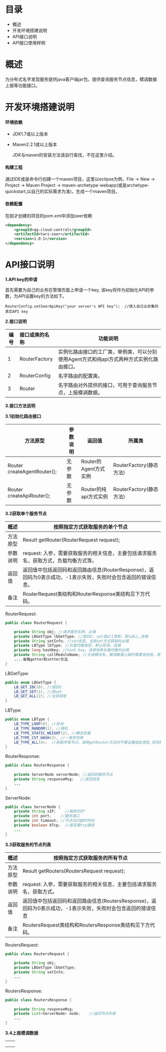 # **目录**

- 概述
- 开发环境搭建说明
- API接口说明
- API接口使用样例

# **概述**

  为分布式名字发现服务提供java客户端jar包，提供查询服务节点信息，模调数据上报等功能接口。

# **开发环境搭建说明**

#### **环境依赖**

- JDK1.7或以上版本
- Maven2.2.1或以上版本

   JDK与maven的安装方法请自行查找，不在这里介绍。

#### **构建工程**

通过IDE或是命令行创建一个maven项目，这里以eclipse为例，File -> New -> Project -> Maven Project -> maven-archetype-webapp(或是archetype-quickstart,以自己的实际需求为准)，生成一个maven项目。

#### 依赖配置

在刚才创建的项目的pom.xml中添加seer依赖

```xml
<dependency>
  	<groupId>qq-cloud-central</groupId>
  	<artifactId>tars-seer</artifactId>
  	<version>1.0.1</version>
</dependency>
```
# API接口说明

**1.API key的申请**

首先需要为自己的业务在管理页面上申请一个key, 该key将作为初始化API的参数，为API设置key的方法如下。

```
RouterConfig.setSeerApiKey("your server's API key");  //填入自己业务集的真实API key
```



**2.接口说明**

| 编号   | 接口或类的名称       | 功能说明                                     |
| ---- | :------------ | ---------------------------------------- |
| 1    | RouterFactory | 实例化路由接口的工厂类，单例类，可以分别使用Agent方式和纯api方式两种方式实例化路由接口。 |
| 2    | RouterConfig  | 名字路由的配置类。                                |
| 3    | Router        | 名字路由对外提供的接口，可用于查询服务节点，上报模调数据。            |

**3.接口方法说明**

**3.1初始化路由接口**

| 方法原型                        | 参数说明 | 返回值              | 所属类                 |
| --------------------------- | ---- | ---------------- | ------------------- |
| Router createAgentRouter(); | 无参数  | Router的Agent方式实例 | RouterFactory(静态方法) |
| Router createApiRouter();   | 无参数  | Router的纯api方式实例  | RouterFactory(静态方法) |

**3.2获取单个服务节点**

| 概述   | 按照指定方式获取服务的单个节点                          |
| :--- | ---------------------------------------- |
| 方法原型 | Result<RouterResponse> getRouter(RouterRequest request); |
| 参数说明 | request: 入参，需要获取服务的相关信息，主要包括请求服务名，获取方式，负载均衡方式等。 |
| 返回值  | 返回值中包括返回码和返回路由信息(RouterResponse)，返回码为0表示成功，-1表示失败，失败时会包含返回的错误信息。 |
| 备注   | RouterRequest类结构和RouterResponse类结构见下方代码。 |



RouterRequest:

```java
public class RouterRequest {

    private String obj; //请求服务名称，必填
    private LBGetType lbGetType; //按IDC、set或all获取，默认ALL,选填
    private String setInfo; //set信息，当按set方式获取时必填
    private LBType lbType; //负载均衡类型，默认轮询，选填
    private long hashKey; //hash key，选择哈希负载均衡时必填
    private String callModuleName; //主调模块名，模调数据上报时需要该信息，若为空则用本地Ip替代，可选（推荐填写）
    ....省略getter和setter方法
}
```



LBGetType:

```java
public enum LBGetType {
    LB_GET_IDC(0), //按IDC
    LB_GET_SET(1), //按set
    LB_GET_ALL(2); //全部获取
}
```



LBType:

```java
public enum LBType {
    LB_TYPE_LOOP(0), //轮询
    LB_TYPE_RANDOM(1), //随机
    LB_TYPE_STATIC_WEIGHT(2), //静态权重
    LB_TYPE_CST_HASH(3), //一致性哈希
    LB_TYPE_ALL(4);  //获取所有节点，调用getRouter方法时不要设置成此类型,否则默认返回列表中的第一个节点
}
```



RouterResponse:

```java
public class RouterResponse {
	
	private ServerNode serverNode; //返回的服务节点
	private String responseMsg;   //返回信息
	...
}
```



ServerNode:

```java
public class ServerNode {
	private String sIP;    //服务的IP
	private int port;    //服务端口
	private int timeout; //节点访问超时时间
	private boolean bTcp;  //是否是tcp通信
	...
}
```



**3.3获取服务的节点列表**

| 概述   | 按照指定方式获取服务的所有节点                          |
| ---- | ---------------------------------------- |
| 方法原型 | Result<RoutersResponse> getRouters(RoutersRequest request); |
| 参数说明 | request: 入参，需要获取服务的相关信息，主要包括请求服务名，获取方式。  |
| 返回值  | 返回值中包括返回码和返回路由信息(RoutersResponse)，返回码为0表示成功，-1表示失败，失败时会包含返回的错误信息 |
| 备注   | RoutersRequest类结构和RoutersResponse类结构见下方代码。 |

RoutersRequest:

```java
public class RoutersRequest {
	
	private String obj;
	private LBGetType lbGetType;
	private String setInfo;
	...
}
```

RoutersResponse:

```java
public class RoutersResponse {
	
	private String responseMsg;
	private List<ServerNode> node;    //返回节点列表
	...
}
```

**3.4上报模调数据**

|      |      |
| ---- | ---- |
|      |      |
|      |      |
|      |      |

